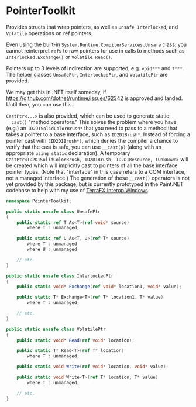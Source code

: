 # PointerToolkit
Provides structs that wrap pointers, as well as `Unsafe`, `Interlocked`, and `Volatile` operations on ref pointers.

Even using the built-in `System.Runtime.CompilerServices.Unsafe` class, you cannot reinterpret `ref`s to raw pointers for use in calls to methods such as `Interlocked.Exchange()` or `Volatile.Read()`. 

Pointers up to 3 levels of indirection are supported, e.g. `void***` and `T***`. The helper classes `UnsafePtr`, `InterlockedPtr`, and `VolatilePtr` are provided.

We may get this in .NET itself someday, if https://github.com/dotnet/runtime/issues/62342 is approved and landed. Until then, you can use this.

`CastPtr<...>` is also provided, which can be used to generate static `__cast()` "method operators." This solves the problem where you have (e.g.) an `ID2D1SolidColorBrush*` that you need to pass to a method that takes a pointer to a base interface, such as `ID2D1Brush*`. Instead of forcing a pointer cast with `(ID2D1Brush*)`, which denies the compiler a chance to verify that the cast is safe, you can use `__cast(p)` (along with an appropriate `using static` declaration). A temporary `CastPtr<ID2D1SolidColorBrush, ID2D1Brush, ID2D1Resource, IUnknown>` will be created which will implicitly cast to pointers of all the base interface pointer types. (Note that "interface" in this case refers to a COM interface, not a managed interface.) The generation of these `__cast()` operators is not yet provided by this package, but is currently prototyped in the Paint.NET codebase to help with my use of [TerraFX.Interop.Windows](https://github.com/terrafx/terrafx.interop.windows).

```cs
namespace PointerToolkit;

public static unsafe class UnsafePtr
{
    public static ref T As<T>(ref void* source)
        where T : unmanaged;

    public static ref U As<T, U>(ref T* source)
        where T : unmanaged
        where U : unmanaged;

    // etc.
}

public static unsafe class InterlockedPtr
{
    public static void* Exchange(ref void* location1, void* value);

    public static T* Exchange<T>(ref T* location1, T* value)
        where T : unmanaged;

    // etc.
}

public static unsafe class VolatilePtr
{
    public static void* Read(ref void* location);

    public static T* Read<T>(ref T* location)
        where T : unmanaged;

    public static void Write(ref void* location, void* value);

    public static void Write<T>(ref T* location, T* value)
        where T : unmanaged;

    // etc.
}
```
